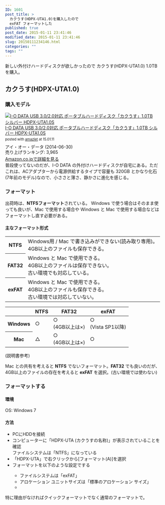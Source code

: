 ```yaml
---
ID: 1601
post_title: >
  カクうす(HDPX-UTA1.0)を購入したので
  exFAT フォーマットした
published: true
post_date: 2015-01-11 23:41:46
modified_date: 2015-01-11 23:41:46
slug: 20150111234146.html
categories: ""
tags: ""
---
```

新しい外付けハードディスクが欲しかったので カクうす(HDPX-UTA1.0) 1.0TB を購入。
<!--more-->
<h2>カクうす(HDPX-UTA1.0)</h2>
<h3>購入モデル</h3>
<div class="amazlet-box"><div class="amazlet-image" style="float:left;margin:0px 12px 1px 0px;"><a href="http://www.amazon.co.jp/exec/obidos/ASIN/B00L2QRP22/chafuso-22/ref=nosim/" name="amazletlink" target="_blank"><img src="https://images-na.ssl-images-amazon.com/images/I/51SiNkTcLXL._SL160_.jpg" alt="I-O DATA USB 3.0/2.0対応 ポータブルハードディスク「カクうす」1.0TB シルバー HDPX-UTA1.0S" style="border: none;" /></a></div><div class="amazlet-info" style="line-height:120%; margin-bottom: 10px"><div class="amazlet-name" style="margin-bottom:10px;line-height:120%"><a href="http://www.amazon.co.jp/exec/obidos/ASIN/B00L2QRP22/chafuso-22/ref=nosim/" name="amazletlink" target="_blank">I-O DATA USB 3.0/2.0対応 ポータブルハードディスク「カクうす」1.0TB シルバー HDPX-UTA1.0S</a><div class="amazlet-powered-date" style="font-size:80%;margin-top:5px;line-height:120%">posted with <a href="http://www.amazlet.com/" title="amazlet" target="_blank">amazlet</a> at 15.01.11</div></div><div class="amazlet-detail">アイ・オー・データ (2014-06-30)<br />売り上げランキング: 3,965<br /></div><div class="amazlet-sub-info" style="float: left;"><div class="amazlet-link" style="margin-top: 5px"><a href="http://www.amazon.co.jp/exec/obidos/ASIN/B00L2QRP22/chafuso-22/ref=nosim/" name="amazletlink" target="_blank">Amazon.co.jpで詳細を見る</a></div></div></div><div class="amazlet-footer" style="clear: left"></div></div>
普段使ってないのだが、I-O DATA の外付けハードディスクが自宅にある。ただこれは、ACアダプターから電源供給するタイプで容量も 320GB とかなり化石(7年前のモデル)なので、小ささと薄さ、静かさに進化を感じる。

<h3>フォーマット</h3>
出荷時は、<b>NTFSフォーマット</b>されている。
Windows で使う場合はそのまま使っても良いが、Mac で使用する場合や Windows と Mac で使用する場合などはフォーマットし直す必要がある。

<h4>主なフォーマット形式</h4>
<table>
  <tr>
    <th>NTFS</th>
    <td>Windows用 / Mac で書き込みができない(読み取り専用)。<br>4GB以上のファイルも保存できる。</td>
  </tr>
  <tr>
    <th>FAT32</th>
    <td>Windows と Mac で使用できる。<br>4GB以上のファイルは保存できない。<br>古い環境でも対応している。</td>
  </tr>
  <tr>
    <th>exFAT</th>
    <td>Windows と Mac で使用できる。<br>4GB以上のファイルも保存できる。<br>古い環境では対応していない。</td>
  </tr>
</table>

<table style="table-layout: fixed;">
<thead>
	<tr>
		<th>　</th>
		<th>NTFS</th>
		<th>FAT32</th>
		<th>exFAT</th>
	</tr>
</thead>
<tbody>
	<tr>
		<th>Windows</th>
		<td>○</td>
		<td>○<br>(4GB以上は×) </td>
		<td>○<br>(Vista SP1以降) </td>
	</tr>
	<tr>
		<th>Mac</th>
		<td>△</td>
		<td>○<br>(4GB以上は×) </td>
		<td>○</td>
	</tr>
</tbody>
</table>
(説明書参考)

Mac との共有を考えると <b>NTFS</b> でないフォーマット。<b>FAT32</b> でも良いのだが、4GB以上のファイルの存在を考えると <b>exFAT</b> を選択。(古い環境では使わない)

<h3>フォーマットする</h3>
<h4>環境</h4>
OS: Windows 7
<h4>方法</h4>
<ul>
<li>PCにHDDを接続</li>
<li>コンピューターに「HDPX-UTA (カクうすの名称)」が表示されていることを確認<br>ファイルシステムは「NTFS」になっている</li>
<li>「HDPX-UTA」で右クリックから[フォーマット(A)]を選択</li>
<li>フォーマットを以下のような設定でする</li>
  <ul>
    <li>ファイルシステムは「exFAT」</li>
    <li>アロケーション ユニットサイズは「標準のアロケーション サイズ」</li>
    <li><img alt="" src="[cfview name='img_1']"></li>
  </ul>
</ul>

特に理由がなければクイックフォーマットでなく通常のフォーマットで。